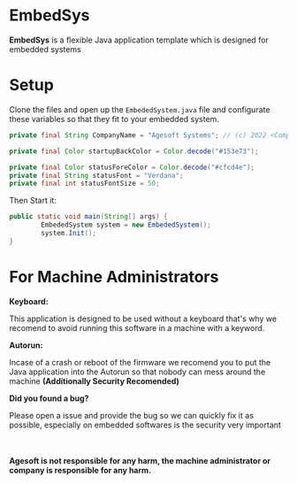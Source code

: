 # EmbedSys

**EmbedSys** is a flexible Java application template which is designed for embedded systems

# Setup

Clone the files and open up the `EmbededSystem.java` file and configurate these variables so that they fit to your embedded system.

```java
private final String CompanyName = "Agesoft Systems"; // (c) 2022 <CompanyName>

private final Color startupBackColor = Color.decode("#153e73");

private final Color statusForeColor = Color.decode("#cfcd4e");
private final String statusFont = "Verdana";
private final int statusFontSize = 50;
```

Then Start it:

```java
public static void main(String[] args) {
        EmbededSystem system = new EmbededSystem();
        system.Init();
}
```

# For Machine Administrators

**Keyboard:**

This application is designed to be used without a keyboard that's why we recomend to avoid running this software in a machine with a keyword.

**Autorun:**

Incase of a crash or reboot of the firmware we recomend you to put the Java application into the Autorun so that nobody can mess around the machine **(Additionally Security Recomended)**

**Did you found a bug?**

Please open a issue and provide the bug so we can quickly fix it as possible, especially on embedded softwares is the security very important<br><br><br>

**Agesoft is not responsible for any harm, the machine administrator or company is responsible for any harm.**